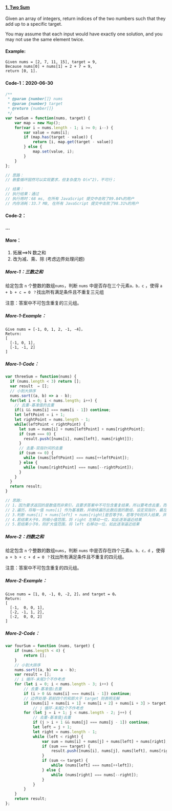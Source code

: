 #### [1. Two Sum](https://leetcode-cn.com/problems/two-sum/)

Given an array of integers, return indices of the two numbers such that they add up to a specific target.

You may assume that each input would have exactly one solution, and you may not use the same element twice.



#### Example:

```
Given nums = [2, 7, 11, 15], target = 9,
Because nums[0] + nums[1] = 2 + 7 = 9,
return [0, 1].
```



#### Code-1：2020-06-30

```javascript
/**
 * @param {number[]} nums
 * @param {number} target
 * @return {number[]}
 */
var twoSum = function(nums, target) {
    var map = new Map();
    for(var i = nums.length - 1; i >= 0; i--) {
        var value = nums[i];
        if (map.has(target - value)) {
            return [i, map.get(target - value)]
        } else {
            map.set(value, i);
        }
    }
};

// 思路：
// 嵌套循环固然可以实现要求，但复杂度为 O(n^2)，不可行；

// 结果：
// 执行结果：通过
// 执行用时：68 ms, 在所有 JavaScript 提交中击败了89.84%的用户
// 内存消耗：33.7 MB, 在所有 JavaScript 提交中击败了98.31%的用户
```



#### Code-2：

#### ...



#### More：

1. 拓展==>N 数之和
2. 改为减、乘、除 (考虑边界处理问题)



##### More-1：三数之和

给定包含 `n` 个整数的数组`nums`，判断 `nums` 中是否存在三个元素`a，b，c` ，使得 `a + b + c = 0 ？`找出所有满足条件且不重复三元组

注意：答案中不可包含重复的三元组。

##### More-1-Example：

```
Give nums = [-1, 0, 1, 2, -1, -4]，
Return:
[
  [-1, 0, 1],
  [-1, -1, 2]
]
```

##### More-1-Code：

```javascript
var threeSum = function(nums) {
  if (nums.length < 3) return [];
  var result  = [];
  // 小到大排序
  nums.sort((a, b) => a - b);
  for(let i = 0; i < nums.length; i++) {
    // 去重-基准值的去重
    if(i && nums[i] === nums[i - 1]) continue;
    let leftPoint = i + 1;
    let rightPoint = nums.length - 1;
    while(leftPoint < rightPoint) {
      let sum = nums[i] + nums[leftPoint] + nums[rightPoint];
      if (sum === 0) {
        result.push([nums[i], nums[left], nums[right]]);
      }
      // 去重-双指针间的去重
      if (sum <= 0) {
        while (nums[leftPoint] === nums[++leftPoint]);
      } else {
        while (nums[rightPoint] === nums[--rightPoint]);
      }
    }
  }
  return result;
}

// 思路:
// 1、因为要求返回的是数值而非索引，且要求答案中不可包含重复结果，所以要考虑去重，而为了方便去重，先将数组排序，且避免使用繁杂的去重逻辑，在排序基础上与前一值比对即可完成去重
// 2.遍历，将每一值 nums[i] 作为基准数，并继续遍历此数后面的数组，设定双指针，最左侧的 left(i+1) 和最右侧的 right(length-1)
// 3.判断 nums[i] + nums[left] + nums[right]是否等于0，若等于0则并入结果，并分别将 left 和 right 移动一位
// 4.若结果大于0，则缩小值范围，将 right 左移动一位，如此逐渐逼近结果
// 5.若结果小于0，则扩大值范围，将 left 右移动一位，如此逐渐逼近结果
```



##### More-2：四数之和

给定包含 `n` 个整数的数组`nums`，判断 `nums` 中是否存在四个元素`a，b，c，d` ，使得 `a + b + c + d = 0 ？`找出所有满足条件且不重复的四元组。

注意：答案中不可包含重复的四元组。

##### More-2-Example：

```
Give nums = [1, 0, -1, 0, -2, 2]，and target = 0。
Return:
[
  [-1,  0, 0, 1],
  [-2, -1, 1, 2],
  [-2,  0, 0, 2]
]
```

##### More-2-Code：

```javascript
var fourSum = function (nums, target) {
    if (nums.length < 4) {
        return [];
    }
  	// 小到大排序
    nums.sort((a, b) => a - b);
    var result = [];
  	// i 循环-末尾3个不作考虑
    for (let i = 0; i < nums.length - 3; i++) {
      	// 去重-基准值i去重
        if (i > 0 && nums[i] === nums[i - 1]) continue;
      	// 边界处理-若前四个的和即大于 target 则表明无解
        if (nums[i] + nums[i + 1] + nums[i + 2] + nums[i + 3] > target) break;
     		// j 循环-末尾2个不作考虑
        for (let j = i + 1; j < nums.length - 2; j++) {
          	// 去重-基准值j去重
            if (j > i + 1 && nums[j] === nums[j - 1]) continue;
            let left = j + 1;
            let right = nums.length - 1;
            while (left < right) {
                var sum = nums[i] + nums[j] + nums[left] + nums[right];
                if (sum === target) {
                    result.push([nums[i], nums[j], nums[left], nums[right]]);
                }
                if (sum <= target) {
                    while (nums[left] === nums[++left]);
                } else {
                    while (nums[right] === nums[--right]);
                }
            }
        }
    }
    return result;
};
```

